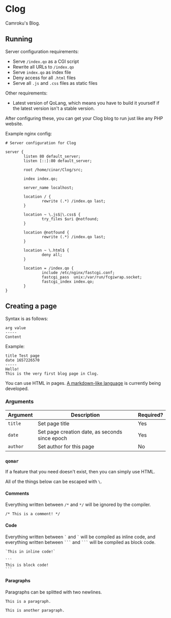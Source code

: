 # Clog
Camroku's Blog.

## Running
Server configuration requirements:
* Serve `/index.qo` as a CGI script
* Rewrite all URLs to `/index.qo`
* Serve `index.qo` as index file
* Deny access for all `.html` files
* Serve all `.js` and `.css` files as static files

Other requirements:
* Latest version of QoLang, which means you have to build it yourself if the latest version isn't a stable version.

After configuring these, you can get your Clog blog to run just like any PHP website.

Example nginx config:
```nginx
# Server configuration for Clog

server {
        listen 80 default_server;
        listen [::]:80 default_server;

        root /home/cinar/Clog/src;

        index index.qo;

        server_name localhost;

        location / {
                rewrite (.*) /index.qo last;
        }

        location ~ \.js$|\.css$ {
                try_files $uri @notfound;
        }

        location @notfound {
                rewrite (.*) /index.qo last;
        }

        location ~ \.html$ {
                deny all;
        }

        location = /index.qo {
                include /etc/nginx/fastcgi.conf;
                fastcgi_pass  unix:/var/run/fcgiwrap.socket;
                fastcgi_index index.qo;
        }
}
```

## Creating a page
Syntax is as follows:
```
arg value
-----
Content
```

Example:
```
title Test page
date 1657226570
-----
Hello!
This is the very first blog page in Clog.
```

You can use HTML in pages. [A markdown-like language](#qomar) is currently being developed.

### Arguments
| Argument | Description | Required? |
| -------- | ----------- | --------- |
| `title` | Set page title | Yes |
| `date` | Set page creation date, as seconds since epoch | Yes |
| `author` | Set author for this page | No |

### `qomar`
If a feature that you need doesn't exist, then you can simply use HTML.

All of the things below can be escaped with `\`.

#### Comments
Everything written between `/*` and `*/` will be ignored by the compiler.
```
/* This is a comment! */
```

#### Code
Everything written between `` ` `` and `` ` `` will be compiled as inline code, and everything written between ```` ``` ```` and ```` ``` ```` will be compiled as block code.
````
`This in inline code!`

```
This is block code!
```
````

#### Paragraphs
Paragraphs can be splitted with two newlines.
```
This is a paragraph.

This is another paragraph.
```
